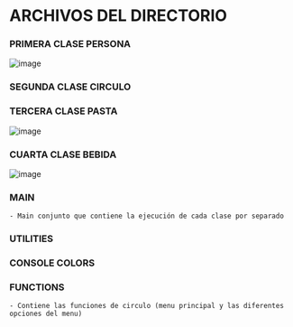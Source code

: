 
# ARCHIVOS DEL DIRECTORIO

### PRIMERA CLASE PERSONA
![image](https://github.com/Thalia2603/primerEjercicioClases/assets/153110473/c612b1ef-07fd-499b-8751-96ff5d34b9fb)
### SEGUNDA CLASE CIRCULO 
### TERCERA CLASE PASTA
![image](https://github.com/Thalia2603/primerEjercicioClases/assets/153110473/da2d3a9e-00c4-40a6-a5c8-ae9eacc38d74)
### CUARTA CLASE BEBIDA
![image](https://github.com/Thalia2603/primerEjercicioClases/assets/153110473/0657c720-a96f-47f4-94b9-94af6f207980)
### MAIN
    - Main conjunto que contiene la ejecución de cada clase por separado
### UTILITIES
### CONSOLE COLORS
### FUNCTIONS 
    - Contiene las funciones de circulo (menu principal y las diferentes opciones del menu)
